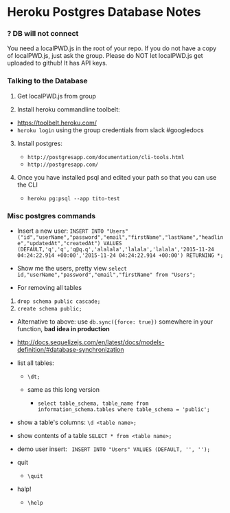 # Heroku Postgres Database Notes #

### ? DB will not connect ###
You need a localPWD.js in the root of your repo.
If you do not have a copy of localPWD.js, just ask the group.
Please do NOT let localPWD.js get uploaded to github! It has API keys.



### Talking to the Database ###
1. Get localPWD.js from group

2. Install heroku commandline toolbelt:
  * https://toolbelt.heroku.com/
  * `heroku login` using the group credentials from slack #googledocs

3. Install postgres:
    * `http://postgresapp.com/documentation/cli-tools.html`
    * `http://postgresapp.com/`


4. Once you have installed psql and edited your path so that you can use the CLI
   * `heroku pg:psql --app tito-test`


### Misc postgres commands ###
* Insert a new user:
  `INSERT INTO "Users" ("id","userName","password","email","firstName","lastName","headline","updatedAt","createdAt") VALUES (DEFAULT,'q','q','q@q.q','alalala','lalala','lalala','2015-11-24 04:24:22.914 +00:00','2015-11-24 04:24:22.914 +00:00') RETURNING *;`

* Show me the users, pretty view
  `select id,"userName","password","email","firstName" from "Users";`
* For removing all tables
 1. `drop schema public cascade;`
 2. `create schema public;`

  * Alternative to above: use `db.sync({force: true})` somewhere in your function, **bad idea in production**
  * http://docs.sequelizejs.com/en/latest/docs/models-definition/#database-synchronization


 * list all tables:
   * `\dt;`

   * same as this long version
     * `select table_schema, table_name from information_schema.tables where table_schema = 'public';`


 * show a table's columns:
   `\d <table name>;`

 * show contents of a table
     `SELECT * from <table name>;`


 * demo user insert:
      ` INSERT INTO "Users" VALUES (DEFAULT, '', '');`
 * quit
    * `\quit`

 * halp!
     * `\help`

<!--
Stuff that used to be stored in dbSchema.js, removed to prevent confusion. But worth keeping for now, please.

// db.sync({force: true});

/*

THESE FUNCTIONS ARE NOT BEING USED.
Look in /bin/webpack-dev-server.js for all the database methods.


'buildATestUser' below is a test function which:
 * builds the Sequelize models
 * builds/clears the database tables
 * and builds our first and only user.
 * It also imports and uses Sequlize and the DB connection.
 ! It will not work without a localPWD.js in the root of your repo.
*/
export function buildATestUser(name) {
  console.log("buildATestUser() was called.")
  db.sync({
    force: true
  }).then(function() {
    return User.create({
      userName: name,
      password: name,
      email: name + '@' + name + '.com',
      firstName: 'Optimism Kitten',
      lastName: 'Courage Wolf',
      headline: '#twoboosters'
    }).then(function(testUser) {
      console.log('\nHere is the test user you just made! :) \nIt was created by buildATestUser() in database/dbSchema.js\n')
      console.log(testUser.get({
        plain: true
      }));
    });
  });
  return {
    User: User
  }
}
buildATestUser('chrisrhoton')
// export function findAUser(id) {
//   console.log("findAUser("+ id +") was called.")
//   User.findOne({
//       where: {
//         id: id
//       }
//     })
//     .then(function(results) {
//       console.log(results.dataValues);
//       return results;
//     })
// }


/*

function utilityToBuildGenericUser(foobar) {
  return ({
    userName: foobar,
    password: foobar,
    email: foobar,
    firstName: foobar,
    lastName: foobar,
    headline: foobar,
    industry: foobar,
    country: foobar,
    city: foobar,
    zipCode: foobar,
    phoneNumber: foobar,
    facebookURL: foobar,
    linkedInURL: foobar,
    homepageURL: foobar,
    blogURL: foobar,
    githubURL: foobar,
    behanceURL: foobar,
    web1Title: foobar,
    web1URL: foobar,
    web2Title: foobar,
    web2URL: foobar,
    pictureUrl: foobar,
    positions: foobar,
    summary: foobar
  })
}


*/




 -->
